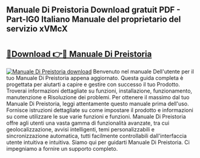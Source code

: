 ## Manuale Di Preistoria Download gratuit PDF - Part-lG0 Italiano Manuale del proprietario del servizio xVMcX

# <h2><a href="http://dfder8.blite.top/?on=Manuale+Di+Preistoria">🔗Download 👉🔴 Manuale Di Preistoria</a></h2>

[![Manuale Di Preistoria download](https://i.imgur.com/lujVjoI.png)](http://dfder8.blite.top/?on=Manuale+Di+Preistoria)
Benvenuto nel manuale Dell'utente per il tuo Manuale Di Preistoria appena aggiornato. Questa guida completa è progettata per aiutarti a capire e gestire con successo il tuo Prodotto. Troverai informazioni dettagliate su funzioni, installazione, funzionamento, manutenzione e Risoluzione dei problemi. Per ottenere il massimo dal tuo Manuale Di Preistoria, leggi attentamente questo manuale prima dell'uso. Fornisce istruzioni dettagliate su come impostare il prodotto e informazioni su come utilizzare le sue varie funzioni e funzioni. Manuale Di Preistoria offre agli utenti una vasta gamma di funzionalità avanzate, tra cui geolocalizzazione, avvisi intelligenti, temi personalizzabili e sincronizzazione automatica, tutti facilmente controllabili dall'interfaccia utente intuitiva e intuitiva. Siamo qui per guidarti Manuale Di Preistoria. Ci impegniamo a fornire un supporto completo.
